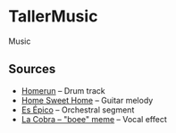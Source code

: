 # TallerMusic
Music
## Sources
- [Homerun](https://www.youtube.com/watch?v=N97saaTR7JE&list=RDN97saaTR7JE&start_radio=1) – Drum track  
- [Home Sweet Home](https://www.youtube.com/watch?v=Gmrh42foUsg) – Guitar melody  
- [Es Épico](https://www.youtube.com/watch?v=sq6oc066w14&list=RDsq6oc066w14&start_radio=1) – Orchestral segment  
- [La Cobra – "boee" meme](https://www.youtube.com/shorts/znw9GL-duDw) – Vocal effect
